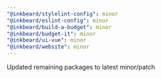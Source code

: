 ```yaml
---
"@inkbeard/stylelint-config": minor
"@inkbeard/eslint-config": minor
"@inkbeard/build-a-budget": minor
"@inkbeard/budget-it": minor
"@inkbeard/ui-vue": minor
"@inkbeard/website": minor
---
```


Updated remaining packages to latest minor/patch
